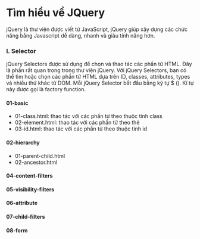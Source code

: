 # Tìm hiểu về JQuery
jQuery là thư viện được viết từ JavaScript, jQuery giúp xây dựng các chức năng bằng Javascript dễ dàng, nhanh và giàu tính năng hơn.
### I. Selector
jQuery Selectors được sử dụng để chọn và thao tác các phần tử HTML. Đây là phần rất quan trọng trong thư viện jQuery. Với jQuery Selectors, bạn có thể tìm hoặc chọn các phần tử HTML dựa trên ID, classes, attributes, types và nhiều thứ khác từ DOM. Mỗi jQuery Selector bắt đầu bằng ký tự $ (). Kí tự này được gọi là factory function.
#### 01-basic
- 01-class.html: 
thao tác với các phần tử theo thuộc tính class
- 02-element.html: 
thao tác với các phần tử theo thẻ
- 03-id.html: thao tác với các phần tử theo thuộc tính id
#### 02-hierarchy
- 01-parent-child.html
- 02-ancestor.html
#### 04-content-filters
#### 05-visibility-filters
#### 06-attribute
#### 07-child-filters
#### 08-form
